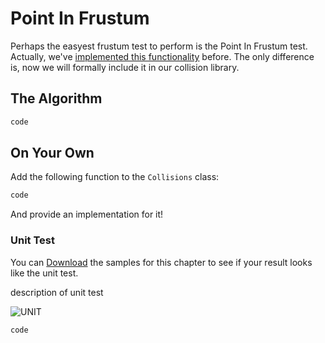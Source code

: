 # Point In Frustum

Perhaps the easyest frustum test to perform is the Point In Frustum test. Actually, we've [implemented this functionality](https://gdbooks.gitbooks.io/legacyopengl/content/Chapter8/frustum.html) before. The only difference is, now we will formally include it in our collision library.

## The Algorithm

```cs
code
```

## On Your Own

Add the following function to the ```Collisions``` class:

```cs
code
```

And provide an implementation for it!

### Unit Test

You can [Download](../Samples/SAMPLE.rar) the samples for this chapter to see if your result looks like the unit test.

description of unit test

![UNIT](image)

```cs
code
```